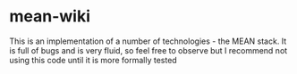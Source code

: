 mean-wiki
=========
This is an implementation of a number of technologies - the MEAN stack.
It is full of bugs and is very fluid, so feel free to observe but I recommend not using this code until it is more formally tested
